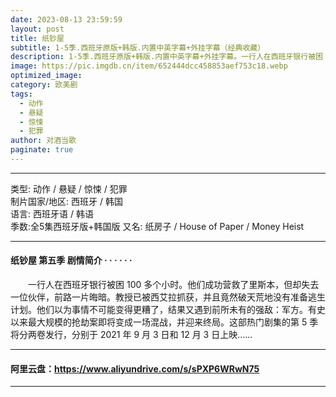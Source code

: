 ```yaml
---
date: 2023-08-13 23:59:59
layout: post
title: 纸钞屋
subtitle: 1-5季.西班牙原版+韩版.内置中英字幕+外挂字幕（经典收藏）
description: 1-5季.西班牙原版+韩版.内置中英字幕+外挂字幕。一行人在西班牙银行被困 100 多个小时。他们成功营救了里斯本，但却失去一位伙伴，前路一片晦暗。教授已被西艾拉抓获，并且竟然破天荒地没有准备逃生计划...
image: https://pic.imgdb.cn/item/652444dcc458853aef753c18.webp
optimized_image: 
category: 欧美剧
tags:
  - 动作
  - 悬疑
  - 惊悚
  - 犯罪
author: 对酒当歌
paginate: true
---
```


---

类型: 动作 / 悬疑 / 惊悚 / 犯罪  
制片国家/地区: 西班牙 / 韩国  
语言: 西班牙语  / 韩语  
季数:全5集西班牙版+韩国版
又名: 纸房子 / House of Paper / Money Heist  

---

#### 纸钞屋 第五季 剧情简介 · · · · · ·

　　一行人在西班牙银行被困 100 多个小时。他们成功营救了里斯本，但却失去一位伙伴，前路一片晦暗。教授已被西艾拉抓获，并且竟然破天荒地没有准备逃生计划。他们以为事情不可能变得更糟了，结果又遇到前所未有的强敌：军方。有史以来最大规模的抢劫案即将变成一场混战，并迎来终局。这部热门剧集的第 5 季将分两卷发行，分别于 2021 年 9 月 3 日和 12 月 3 日上映......

---

#### 阿里云盘：<https://www.aliyundrive.com/s/sPXP6WRwN75>

---

